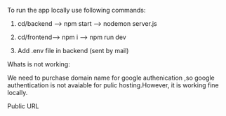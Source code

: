 To run the app locally use following commands:

1. cd/backend --> npm start --> nodemon server.js
   
2. cd/frontend--> npm i --> npm run dev

3. Add .env file in backend (sent by mail)

   
Whats is not working: 

We need to purchase domain  name for google authenication ,so google authentication is not avaiable for pulic hosting.However, it is working fine locally.

Public URL
